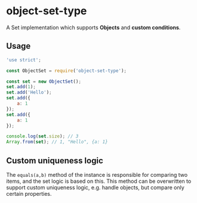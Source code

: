 # object-set-type

A Set implementation which supports **Objects** and **custom conditions**.

## Usage

```javascript
'use strict';

const ObjectSet = require('object-set-type');

const set = new ObjectSet();
set.add(1);
set.add('Hello');
set.add({
    a: 1
});
set.add({
    a: 1
});

console.log(set.size); // 3
Array.from(set); // 1, "Hello", {a: 1}
```

## Custom uniqueness logic

The `equals(a,b)` method of the instance is responsible for comparing two items, and the set logic is based on this. This method can be overwritten to support custom uniqueness logic, e.g. handle objects, but compare only certain properties.
